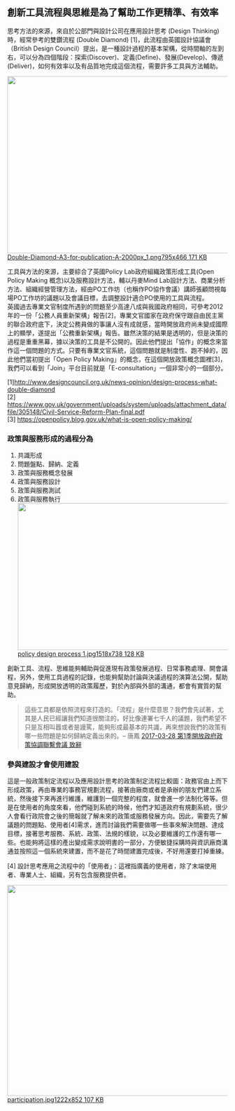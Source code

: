 <h2>創新工具流程與思維是為了幫助工作更精準、有效率</h2>

<p>思考方法的來源，來自於公部門與設計公司在應用設計思考 (Design Thinking) 時，經常參考的雙鑽流程 (Double Diamond) [1]，此流程由英國設計協議會（British Design Council）提出，是一種設計過程的基本架構，從時間軸的左到右，可以分為四個階段：探索(Discover)、定義(Define)、發展(Develop)、傳遞(Deliver)，如何有效率以及有品質地完成這個流程，需要許多工具與方法輔助。</p>

<p><div class="lightbox-wrapper"><a data-download-href="https://talk.pdis.nat.gov.tw/uploads/default/27e321b95727ee046ed68a098b0d685e629b42c3" href="https://talk.pdis.nat.gov.tw/uploads/default/original/1X/27e321b95727ee046ed68a098b0d685e629b42c3.png" class="lightbox" title="Double-Diamond-A3-for-publication-A-2000px_1.png"><img src="https://talk.pdis.nat.gov.tw/uploads/default/optimized/1X/27e321b95727ee046ed68a098b0d685e629b42c3_1_690x404.png" width="690" height="404"><div class="meta">
<span class="filename">Double-Diamond-A3-for-publication-A-2000px_1.png</span><span class="informations">795x466 171 KB</span><span class="expand"></span>
</div></a></div></p>

<p>工具與方法的來源，主要綜合了英國Policy Lab政府組織政策形成工具(Open Policy Making 概念)以及服務設計方法，輔以丹麥Mind Lab設計方法、商業分析方法、組織經營管理方法，經由PO工作坊（也稱作PO協作會議）講師張顧問視每場PO工作坊的議題以及會議目標，去調整設計適合PO使用的工具與流程。<br>英國過去專業文官制度所遇到的問題至少高達八成與我國政府相同，可參考2012年的一份「公務人員重新架構」報告[2]，專業文官國家在政府保守跟自由民主黨的聯合政府底下，決定公務員做的事讓人沒有成就感，當時開放政府尚未變成國際上的顯學，遂提出「公務重新架構」報告。雖然決策的結果是透明的，但是決策的過程是重重黑幕，據以決策的工具是不公開的。因此他們提出「協作」的概念來當作這一個問題的方式。只要有專業文官系統，這個問題就是制度性、跑不掉的，因此他們當初提出「Open Policy Making」的概念，在這個開放政策概念圖裡[3]，我們可以看到「Join」平台目前就是「E-consultation」一個非常小的一個部分。</p>

<p>[1]<a href="http://www.designcouncil.org.uk/news-opinion/design-process-what-double-diamond">http://www.designcouncil.org.uk/news-opinion/design-process-what-double-diamond</a><br>[2] <a href="https://www.gov.uk/government/uploads/system/uploads/attachment_data/file/305148/Civil-Service-Reform-Plan-final.pdf">https://www.gov.uk/government/uploads/system/uploads/attachment_data/file/305148/Civil-Service-Reform-Plan-final.pdf</a><br>[3] <a href="https://openpolicy.blog.gov.uk/what-is-open-policy-making/">https://openpolicy.blog.gov.uk/what-is-open-policy-making/</a></p>

<h3>政策與服務形成的過程分為</h3>

<ol>
<li>共識形成</li>
<li>問題盤點、歸納、定義</li>
<li>政策與服務概念發展</li>
<li>政策與服務設計</li>
<li>政策與服務測試</li>
<li>政策與服務執行<br><div class="lightbox-wrapper"><a data-download-href="https://talk.pdis.nat.gov.tw/uploads/default/654fe9758323e98a45b0d3757c43a0cc62126d06" href="https://talk.pdis.nat.gov.tw/uploads/default/original/1X/654fe9758323e98a45b0d3757c43a0cc62126d06.jpg" class="lightbox" title="policy design process 1.jpg"><img src="https://talk.pdis.nat.gov.tw/uploads/default/optimized/1X/654fe9758323e98a45b0d3757c43a0cc62126d06_1_690x335.jpg" width="690" height="335"><div class="meta">
<span class="filename">policy design process 1.jpg</span><span class="informations">1518x738 128 KB</span><span class="expand"></span>
</div></a></div>
</li>
</ol>

<p>創新工具、流程、思維能夠輔助與促進現有政策發展過程、日常事務處理、開會議程，另外，使用工具過程的記錄，也能夠幫助討論與決議過程的演算法公開，幫助意見歸納，形成開放透明的政策履歷，對於內部與外部的溝通，都會有實質的幫助。</p>

<blockquote><p>這些工具都是依照流程來打造的。「流程」是什麼意思？我們會先試著，尤其是人民已經讓我們知道很關注的，好比像連署七千人的議題，我們希望不只是互相叫囂或者是謾罵，能夠形成最基本的共識，再來想說我們的政策有哪一些問題是如何歸納定義出來的。– 唐鳳 <a href="https://www.facebook.com/notes/%E5%94%90%E9%B3%B3/%E7%AC%AC1%E5%AD%A3%E9%96%8B%E6%94%BE%E6%94%BF%E5%BA%9C%E6%94%BF%E7%AD%96%E5%8D%94%E8%AA%BF%E8%81%AF%E7%B9%AB%E6%9C%83%E8%AD%B0-%E8%87%B4%E8%BE%AD/196676124156999">2017-03-28 第1季開放政府政策協調聯繫會議 致辭</a></p></blockquote>

<h3>參與建設才會使用建設</h3>

<p>這是一般政策制定流程以及應用設計思考的政策制定流程比較圖：政務官由上而下形成政策，再由專業的事務官規劃流程，接著由廠商或者是承辦的朋友們建立系統，然後接下來再進行維護，維護到一個完整的程度，就會進一步法制化等等。但是在使用者的角度來看，他們碰到系統的時候，他們才知道政府有規劃系統，很少人會看行政院會之後的簡報就了解未來的政策或服務發展方向。因此，需要先了解議題的問題點、使用者[4]需求，進而討論我們需要做哪一些事來解決問題、達成目標，接著思考服務、系統、政策、法規的樣貌，以及必要維護的工作還有哪一些。也能夠將這樣的產出變成需求說明書的一部分，方便敏捷採購時與資訊廠商溝通並按照這一個系統來建置，而不是花了時間建置完成後，不好用還要打掉重練。</p>

<p>[4] 設計思考應用之流程中的「使用者」：這裡指廣義的使用者，除了末端使用者、專業人士、組織，另有包含服務提供者。<br><div class="lightbox-wrapper"><a data-download-href="https://talk.pdis.nat.gov.tw/uploads/default/4b22fd8ff65a000b535d4a71afb791dde80b4450" href="https://talk.pdis.nat.gov.tw/uploads/default/original/1X/4b22fd8ff65a000b535d4a71afb791dde80b4450.jpg" class="lightbox" title="participation.jpg"><img src="https://talk.pdis.nat.gov.tw/uploads/default/optimized/1X/4b22fd8ff65a000b535d4a71afb791dde80b4450_1_690x481.jpg" width="690" height="481"><div class="meta">
<span class="filename">participation.jpg</span><span class="informations">1222x852 107 KB</span><span class="expand"></span>
</div></a></div></p>